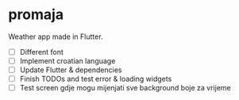 # promaja

Weather app made in Flutter.

- [ ] Different font
- [ ] Implement croatian language
- [ ] Update Flutter & dependencies
- [ ] Finish TODOs and test error & loading widgets
- [ ] Test screen gdje mogu mijenjati sve background boje za vrijeme

